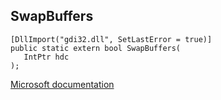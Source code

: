 ## SwapBuffers

```
[DllImport("gdi32.dll", SetLastError = true)]
public static extern bool SwapBuffers(
   IntPtr hdc
);
```

[Microsoft documentation](https://docs.microsoft.com/en-us/windows/win32/api/wingdi/nf-wingdi-swapbuffers)
